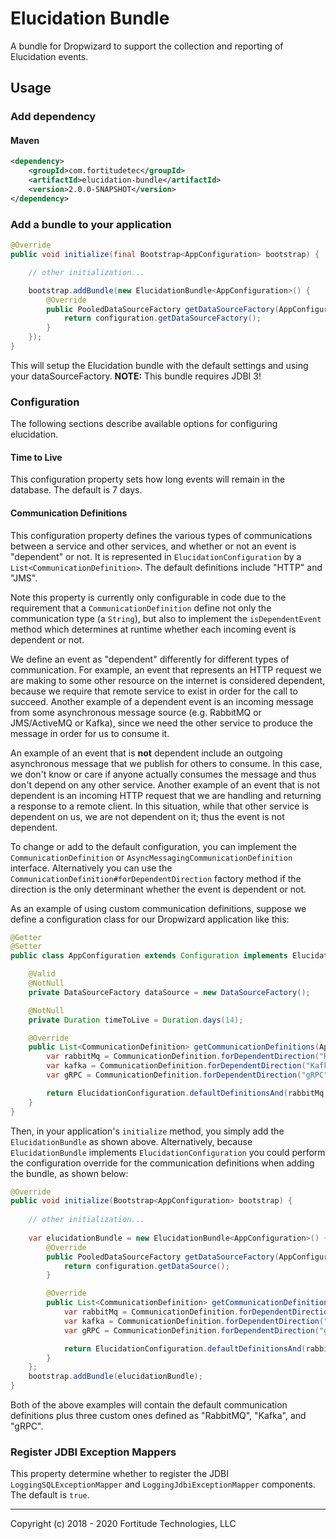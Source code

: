 # Elucidation Bundle

A bundle for Dropwizard to support the collection and reporting of Elucidation events.

## Usage

### Add dependency

#### Maven
```xml
<dependency>
    <groupId>com.fortitudetec</groupId>
    <artifactId>elucidation-bundle</artifactId>
    <version>2.0.0-SNAPSHOT</version>
</dependency>
```

### Add a bundle to your application
```java
@Override
public void initialize(final Bootstrap<AppConfiguration> bootstrap) {

    // other initialization...

    bootstrap.addBundle(new ElucidationBundle<AppConfiguration>() {
        @Override
        public PooledDataSourceFactory getDataSourceFactory(AppConfiguration configuration) {
            return configuration.getDataSourceFactory();
        }
    });
}
```

This will setup the Elucidation bundle with the default settings and using your dataSourceFactory. __NOTE:__ This bundle requires JDBI 3!

### Configuration

The following sections describe available options for configuring elucidation.

#### Time to Live

This configuration property sets how long events will remain in the database.  The default is 7 days.

#### Communication Definitions

This configuration property defines the various types of communications between a service and other services, and whether
or not an event is "dependent" or not. It is represented in `ElucidationConfiguration` by a `List<CommunicationDefinition>`.
The default definitions include "HTTP" and "JMS".

Note this property is currently only configurable in code due to the requirement that a `CommunicationDefinition`
define not only the communication type (a `String`),  but also to implement the `isDependentEvent` method which
determines at runtime whether each incoming event is dependent or not. 

We define an event as "dependent" differently for different types of communication. For example, an event
that represents an HTTP request we are making to some other resource on the internet is considered dependent,
because we require that remote service to exist in order for the call to succeed. Another example of a dependent
event is an incoming message from some asynchronous message source (e.g. RabbitMQ or JMS/ActiveMQ or Kafka),
since we need the other service to produce the message in order for us to consume it.

An example of an event that is <strong>not</strong> dependent include an outgoing asynchronous message
that we publish for others to consume. In this case, we don't know or care if anyone actually consumes the
message and thus don't depend on any other service. Another example of an event that is not dependent is
an incoming HTTP request that we are handling and returning a response to a remote client. In this situation,
while that other service is dependent on us, we are not dependent on it; thus the event is not dependent.

To change or add to the default configuration, you can implement the `CommunicationDefinition` or
`AsyncMessagingCommunicationDefinition` interface. Alternatively you can use the
`CommunicationDefinition#forDependentDirection` factory method if the direction is the only determinant
whether the event is dependent or not.

As an example of using custom communication definitions, suppose we define a configuration class for our
Dropwizard application like this:

```java
@Getter
@Setter
public class AppConfiguration extends Configuration implements ElucidationConfiguration<AppConfiguration> {

    @Valid
    @NotNull
    private DataSourceFactory dataSource = new DataSourceFactory();

    @NotNull
    private Duration timeToLive = Duration.days(14);

    @Override
    public List<CommunicationDefinition> getCommunicationDefinitions(AppConfiguration configuration) {
        var rabbitMq = CommunicationDefinition.forDependentDirection("RabbitMQ", Direction.INBOUND);
        var kafka = CommunicationDefinition.forDependentDirection("Kafka", Direction.INBOUND);
        var gRPC = CommunicationDefinition.forDependentDirection("gRPC", Direction.OUTBOUND);

        return ElucidationConfiguration.defaultDefinitionsAnd(rabbitMq, kafka, gRPC);
    }
}

``` 

Then, in your application's `initialize` method, you simply add the `ElucidationBundle` as shown above. Alternatively,
because `ElucidationBundle` implements `ElucidationConfiguration` you could perform the configuration override
for the communication definitions when adding the bundle, as shown below:

```java
@Override
public void initialize(Bootstrap<AppConfiguration> bootstrap) {
    
    // other initialization...
    
    var elucidationBundle = new ElucidationBundle<AppConfiguration>() {
        @Override
        public PooledDataSourceFactory getDataSourceFactory(AppConfiguration configuration) {
            return configuration.getDataSource();
        }

        @Override
        public List<CommunicationDefinition> getCommunicationDefinitions(AppConfiguration configuration) {
            var rabbitMq = CommunicationDefinition.forDependentDirection("RabbitMQ", Direction.INBOUND);
            var kafka = CommunicationDefinition.forDependentDirection("Kafka", Direction.INBOUND);
            var gRPC = CommunicationDefinition.forDependentDirection("gRPC", Direction.OUTBOUND);

            return ElucidationConfiguration.defaultDefinitionsAnd(rabbitMq, kafka, gRPC);
        }
    };
    bootstrap.addBundle(elucidationBundle);
}
```

Both of the above examples will contain the default communication definitions plus three custom ones defined as
"RabbitMQ", "Kafka", and "gRPC".

### Register JDBI Exception Mappers

This property determine whether to register the JDBI `LoggingSQLExceptionMapper` and `LoggingJdbiExceptionMapper`
components. The default is `true`.

---
Copyright (c) 2018 - 2020 Fortitude Technologies, LLC
